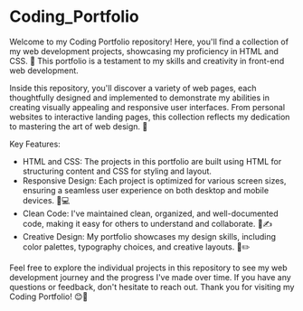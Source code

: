 # Coding_Portfolio
Welcome to my Coding Portfolio repository! Here, you'll find a collection of my web development projects, showcasing my proficiency in HTML and CSS. 🚀 This portfolio is a testament to my skills and creativity in front-end web development.

Inside this repository, you'll discover a variety of web pages, each thoughtfully designed and implemented to demonstrate my abilities in creating visually appealing and responsive user interfaces. From personal websites to interactive landing pages, this collection reflects my dedication to mastering the art of web design. 🎨

Key Features:

* HTML and CSS: The projects in this portfolio are built using HTML for structuring content and CSS for styling and layout.
* Responsive Design: Each project is optimized for various screen sizes, ensuring a seamless user experience on both desktop and mobile devices. 📱💻
* Clean Code: I've maintained clean, organized, and well-documented code, making it easy for others to understand and collaborate. 🧹✍️
* Creative Design: My portfolio showcases my design skills, including color palettes, typography choices, and creative layouts. 🎨✏️

  
Feel free to explore the individual projects in this repository to see my web development journey and the progress I've made over time. If you have any questions or feedback, don't hesitate to reach out. Thank you for visiting my Coding Portfolio! 😊🙏
